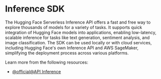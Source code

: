 # Inference SDK

The Hugging Face Serverless Inference API offers a fast and free way to explore thousands of models for a variety of tasks. It supports quick integration of Hugging Face models into applications, enabling low-latency, scalable inference for tasks like text generation, sentiment analysis, and image classification. The SDK can be used locally or with cloud services, including Hugging Face's own Inference API and AWS SageMaker, simplifying the deployment process across various platforms.

Learn more from the following resources:

- [@official@API Inference](https://huggingface.co/docs/api-inference/en/index)